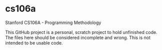cs106a
======

Stanford CS106A - Programming Methodology

This GitHub project is a personal, scratch project to hold unfinished code. 
The files here should be considered incomplete and wrong. This is not intended to be usable code.
